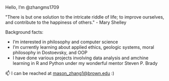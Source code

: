 Hello, I’m @zhangms1709

"There is but one solution to the intricate riddle of life; to improve ourselves, and contribute to the happiness of others." - Mary Shelley

Background facts:
- I’m interested in philosophy and computer science
- I’m currently learning about applied ethics, geologic systems, moral philosophy in Dostoevsky, and OOP
- I have done various projects involving data analysis and amchine learning in R and Python under my wonderful mentor Steven P. Brady

📫 I can be reached at mason_zhang1@brown.edu :)

